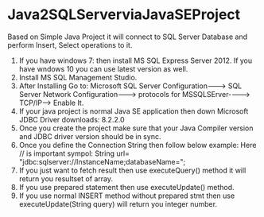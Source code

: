 # Java2SQLServerviaJavaSEProject
Based on Simple Java Project it will connect to SQL Server Database and perform Insert, Select operations to it.
1. If you have windows 7: then install MS SQL Express Server 2012. If you have wndows 10 you can use latest version as well.
2. Install MS SQL Management Studio.
3. After Installing Go to: Microsoft SQL Server Configuration---> SQL Server Network Configuration---> protocols for MSSQLSErver----> TCP/IP--> Enable It.
4. If your java project is normal Java SE application then down Microsoft JDBC Driver downloads: 8.2.2.0
5. Once you create the project make sure that your Java Compiler version and JDBC driver version should be in sync.
6. Once you define the Connection String then follow below example: Here // is important sympol:
  String url= "jdbc:sqlserver://InstanceName;databaseName=";
7. If you just want to fetch result then use executeQuery() method it will return you resultset of array.
8. If you use prepared statement then use executeUpdate() method.
9. If you use normal INSERT method without prepared stmt then use executeUpdate(String query) will return you integer number.

